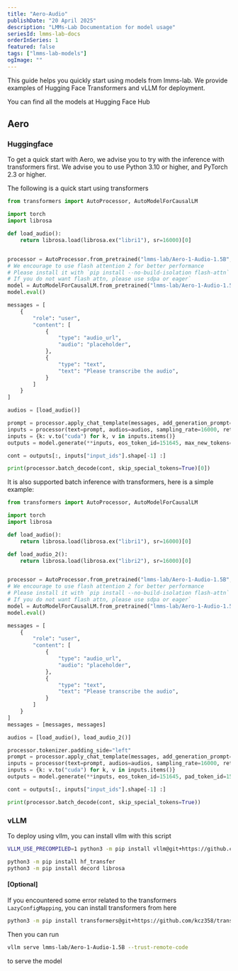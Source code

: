 ```yaml
---
title: "Aero-Audio"
publishDate: "20 April 2025"
description: "LMMs-Lab Documentation for model usage"
seriesId: lmms-lab-docs
orderInSeries: 1
featured: false
tags: ["lmms-lab-models"]
ogImage: ""
---
```


This guide helps you quickly start using models from lmms-lab. We provide examples of Hugging Face Transformers and vLLM for deployment.

You can find all the models at Hugging Face Hub

## Aero

### Huggingface

To get a quick start with Aero, we advise you to try with the inference with transformers first. We advise you to use Python 3.10 or higher, and PyTorch 2.3 or higher.

The following is a quick start using transformers

```python
from transformers import AutoProcessor, AutoModelForCausalLM

import torch
import librosa

def load_audio():
    return librosa.load(librosa.ex("libri1"), sr=16000)[0]


processor = AutoProcessor.from_pretrained("lmms-lab/Aero-1-Audio-1.5B", trust_remote_code=True)
# We encourage to use flash attention 2 for better performance
# Please install it with `pip install --no-build-isolation flash-attn`
# If you do not want flash attn, please use sdpa or eager`
model = AutoModelForCausalLM.from_pretrained("lmms-lab/Aero-1-Audio-1.5B", device_map="cuda", torch_dtype="auto", attn_implementation="flash_attention_2", trust_remote_code=True)
model.eval()

messages = [
    {
        "role": "user",
        "content": [
            {
                "type": "audio_url",
                "audio": "placeholder",
            },
            {
                "type": "text",
                "text": "Please transcribe the audio",
            }
        ]
    }
]

audios = [load_audio()]

prompt = processor.apply_chat_template(messages, add_generation_prompt=True)
inputs = processor(text=prompt, audios=audios, sampling_rate=16000, return_tensors="pt")
inputs = {k: v.to("cuda") for k, v in inputs.items()}
outputs = model.generate(**inputs, eos_token_id=151645, max_new_tokens=4096)

cont = outputs[:, inputs["input_ids"].shape[-1] :]

print(processor.batch_decode(cont, skip_special_tokens=True)[0])
```

It is also supported batch inference with transformers, here is a simple example:

```python
from transformers import AutoProcessor, AutoModelForCausalLM

import torch
import librosa

def load_audio():
    return librosa.load(librosa.ex("libri1"), sr=16000)[0]

def load_audio_2():
    return librosa.load(librosa.ex("libri2"), sr=16000)[0]


processor = AutoProcessor.from_pretrained("lmms-lab/Aero-1-Audio-1.5B", trust_remote_code=True)
# We encourage to use flash attention 2 for better performance
# Please install it with `pip install --no-build-isolation flash-attn`
# If you do not want flash attn, please use sdpa or eager`
model = AutoModelForCausalLM.from_pretrained("lmms-lab/Aero-1-Audio-1.5B", device_map="cuda", torch_dtype="auto", attn_implementation="flash_attention_2", trust_remote_code=True)
model.eval()

messages = [
    {
        "role": "user",
        "content": [
            {
                "type": "audio_url",
                "audio": "placeholder",
            },
            {
                "type": "text",
                "text": "Please transcribe the audio",
            }
        ]
    }
]
messages = [messages, messages]

audios = [load_audio(), load_audio_2()]

processor.tokenizer.padding_side="left"
prompt = processor.apply_chat_template(messages, add_generation_prompt=True)
inputs = processor(text=prompt, audios=audios, sampling_rate=16000, return_tensors="pt", padding=True)
inputs = {k: v.to("cuda") for k, v in inputs.items()}
outputs = model.generate(**inputs, eos_token_id=151645, pad_token_id=151643, max_new_tokens=4096)

cont = outputs[:, inputs["input_ids"].shape[-1] :]

print(processor.batch_decode(cont, skip_special_tokens=True))
```

### vLLM

To deploy using vllm, you can install vllm with this script

```bash
VLLM_USE_PRECOMPILED=1 python3 -m pip install vllm@git+https://github.com/kcz358/vllm@dev/aero

python3 -m pip install hf_transfer
python3 -m pip install decord librosa
```

#### [Optional]

If you encountered some error related to the transformers `LazyConfigMapping`, you can install transformers from here

```bash
python3 -m pip install transformers@git+https://github.com/kcz358/transformers@vllm/stable
```

Then you can run

```bash
vllm serve lmms-lab/Aero-1-Audio-1.5B --trust-remote-code
```

to serve the model

